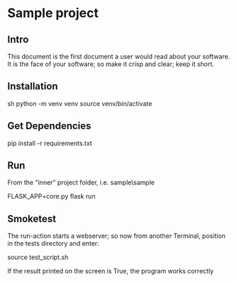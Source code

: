 # Sample project <put here the name of your project or software>

## Intro

This document is the first document a user would read about your software.
It is the face of your software; so make it crisp and clear; keep it short.

## Installation

  sh
    python -m venv venv
    source venv/bin/activate

## Get Dependencies

  pip install -r requirements.txt

## Run

  From the "inner" project folder, i.e. sample\sample

  FLASK_APP=core.py flask run

## Smoketest

  The run-action starts a webserver; so now from another Terminal, position in the
  tests directory and enter:

  source test_script.sh

  If the result printed on the screen is True, the program works correctly
